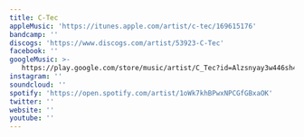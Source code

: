 ```yaml
---
title: C-Tec
appleMusic: 'https://itunes.apple.com/artist/c-tec/169615176'
bandcamp: ''
discogs: 'https://www.discogs.com/artist/53923-C-Tec'
facebook: ''
googleMusic: >-
   https://play.google.com/store/music/artist/C_Tec?id=Alzsnyay3w446sh4k46d5n37zw4
instagram: ''
soundcloud: ''
spotify: 'https://open.spotify.com/artist/1oWk7khBPwxNPCGfGBxaOK'
twitter: ''
website: ''
youtube: ''
---
```

